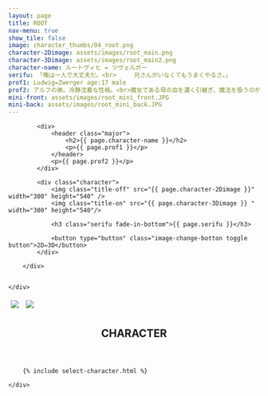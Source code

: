 ```yaml
---
layout: page
title: ROOT
nav-menu: true
show_tile: false
image: character_thumbs/04_root.png
character-2Dimage: assets/images/root_main.png
character-3Dimage: assets/images/root_main2.png
character-name: ルートヴィヒ = ツヴェルガー
serifu: 「俺は一人で大丈夫だ。<br>　　　兄さんがいなくてもうまくやるさ。」
prof1: Ludwig=Zwerger age:17 male
prof2: アルフの弟。冷静沈着な性格。<br>魔女である母の血を濃く引継ぎ、魔法を扱うのが得意。<br>生まれつき呪いにかかっており、永久に死ぬことができない。<br>アルフと呪いを解く方法を探す旅をしている。
mini-front: assets/images/root_mini_front.JPG
mini-back: assets/images/root_mini_back.JPG
---
```


<!-- Main -->
<div id="main">

<!-- One -->
<section id="one">
	<div class="inner">
		<div class="flexcontainer ">

			<div>
				<header class="major">
					<h2>{{ page.character-name }}</h2>
					<p>{{ page.prof1 }}</p>
				</header>
				<p>{{ page.prof2 }}</p>
			</div>

			<div class="character">
				<img class="title-off" src="{{ page.character-2Dimage }}" width="300" height="540" />
				<img class="title-on" src="{{ page.character-3Dimage }} " width="300" height="540"/>

				<h3 class="serifu fade-in-bottom">{{ page.serifu }}</h3>

				<button type="button" class="image-change-botton toggle button">2D⇔3D</button>
			</div>

		</div>


	</div>
</section>

<!-- Two -->
<section id="two">
	<div class="inner">
		<div class="flexcontainer">
			<img class="miniflexitem" src="{{ page.mini-front }} " style="margin:5px;"/>
			<img class="miniflexitem" src="{{ page.mini-back }} " style="margin:5px;"/>
		</div>
	</div>
</section>

<!-- Three -->
<section id="three">
	<div class="inner">
		<header class="major">
			<h2>CHARACTER</h2>
		</header>

		{% include select-character.html %}

	</div>
</section>
</div>